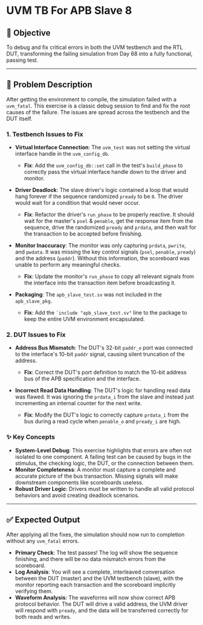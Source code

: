 # UVM TB For APB Slave 8

## 🎯 Objective

To debug and fix critical errors in both the UVM testbench and the RTL DUT, transforming the failing simulation from Day 68 into a fully functional, passing test.

---

## 📝 Problem Description

After getting the environment to compile, the simulation failed with a `uvm_fatal`. This exercise is a classic debug session to find and fix the root causes of the failure. The issues are spread across the testbench and the DUT itself.

### 1. Testbench Issues to Fix

-   **Virtual Interface Connection**: The `uvm_test` was not setting the virtual interface handle in the `uvm_config_db`.
    -   **Fix**: Add the `uvm_config_db::set` call in the test's `build_phase` to correctly pass the virtual interface handle down to the driver and monitor.

-   **Driver Deadlock**: The slave driver's logic contained a loop that would hang forever if the sequence randomized `pready` to be `0`. The driver would wait for a condition that would never occur.
    -   **Fix**: Refactor the driver's `run_phase` to be properly reactive. It should wait for the master's `psel` & `penable`, get the response item from the sequence, drive the randomized `pready` and `prdata`, and then wait for the transaction to be accepted before finishing.

-   **Monitor Inaccuracy**: The monitor was only capturing `prdata`, `pwrite`, and `pwdata`. It was missing the key control signals (`psel`, `penable`, `pready`) and the address (`paddr`). Without this information, the scoreboard was unable to perform any meaningful checks.
    -   **Fix**: Update the monitor's `run_phase` to copy all relevant signals from the interface into the transaction item before broadcasting it.

-   **Packaging**: The `apb_slave_test.sv` was not included in the `apb_slave_pkg`.
    -   **Fix**: Add the `` `include "apb_slave_test.sv" `` line to the package to keep the entire UVM environment encapsulated.

### 2. DUT Issues to Fix

-   **Address Bus Mismatch**: The DUT's 32-bit `paddr_o` port was connected to the interface's 10-bit `paddr` signal, causing silent truncation of the address.
    -   **Fix**: Correct the DUT's port definition to match the 10-bit address bus of the APB specification and the interface.

-   **Incorrect Read Data Handling**: The DUT's logic for handling read data was flawed. It was ignoring the `prdata_i` from the slave and instead just incrementing an internal counter for the next write.
    -   **Fix**: Modify the DUT's logic to correctly capture `prdata_i` from the bus during a read cycle when `penable_o` and `pready_i` are high.

### ✨ Key Concepts

-   **System-Level Debug**: This exercise highlights that errors are often not isolated to one component. A failing test can be caused by bugs in the stimulus, the checking logic, the DUT, or the connection between them.
-   **Monitor Completeness**: A monitor must capture a complete and accurate picture of the bus transaction. Missing signals will make downstream components like scoreboards useless.
-   **Robust Driver Logic**: Drivers must be written to handle all valid protocol behaviors and avoid creating deadlock scenarios.

---

## ✅ Expected Output

After applying all the fixes, the simulation should now run to completion without any `uvm_fatal` errors.

-   **Primary Check**: The test passes! The log will show the sequence finishing, and there will be no data mismatch errors from the scoreboard.
-   **Log Analysis**: You will see a complete, interleaved conversation between the DUT (master) and the UVM testbench (slave), with the monitor reporting each transaction and the scoreboard implicitly verifying them.
-   **Waveform Analysis**: The waveforms will now show correct APB protocol behavior. The DUT will drive a valid address, the UVM driver will respond with `pready`, and the data will be transferred correctly for both reads and writes.

